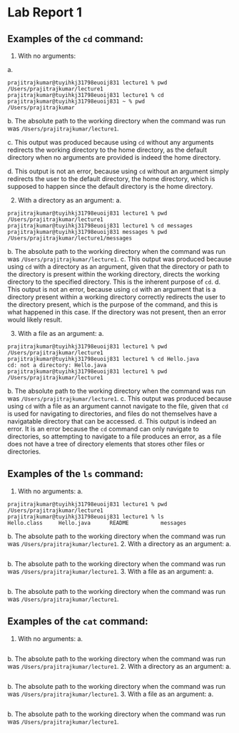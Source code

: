 # Lab Report 1

## Examples of the `cd` command:
1. With no arguments:

a.
```
prajitrajkumar@tuyihkj31798euoij831 lecture1 % pwd
/Users/prajitrajkumar/lecture1
prajitrajkumar@tuyihkj31798euoij831 lecture1 % cd
prajitrajkumar@tuyihkj31798euoij831 ~ % pwd
/Users/prajitrajkumar
```
b. The absolute path to the working directory when the command was run was `/Users/prajitrajkumar/lecture1`.

c. This output was produced because using `cd` without any arguments redirects the working directory to the home directory, as the 
   default directory when no arguments are provided is indeed the home directory.
   
d. This output is not an error, because using `cd` without an argument simply redirects the user to the default 
   directory, the home directory, which is supposed to happen since the default directory is the home directory.

2. With a directory as an argument:
a.
```
prajitrajkumar@tuyihkj31798euoij831 lecture1 % pwd
/Users/prajitrajkumar/lecture1
prajitrajkumar@tuyihkj31798euoij831 lecture1 % cd messages
prajitrajkumar@tuyihkj31798euoij831 messages % pwd
/Users/prajitrajkumar/lecture1/messages
```
b. The absolute path to the working directory when the command was run was `/Users/prajitrajkumar/lecture1`.
c. This output was produced because using `cd` with a directory as an argument, given that the directory 
   or path to the directory is present within the working directory, directs the working directory to the specified directory.
   This is the inherent purpose of `cd`.
d. This output is not an error, because using `cd` with an argument that is a directory present within a working directory 
   correctly redirects the user to the directory present, which is the purpose of the command, and this is what happened in this case.
   If the directory was not present, then an error would likely result.

3. With a file as an argument:
a. 
```
prajitrajkumar@tuyihkj31798euoij831 lecture1 % pwd     
/Users/prajitrajkumar/lecture1
prajitrajkumar@tuyihkj31798euoij831 lecture1 % cd Hello.java
cd: not a directory: Hello.java
prajitrajkumar@tuyihkj31798euoij831 lecture1 % pwd
/Users/prajitrajkumar/lecture1
```
b. The absolute path to the working directory when the command was run was `/Users/prajitrajkumar/lecture1`.
c. This output was produced because using `cd` with a file as an argument cannot navigate to the file, given that `cd` is used for 
   navigating to directories, and files do not themselves have a navigatable directory that can be accessed.
d. This output is indeed an error. It is an error because the `cd` command can only navigate to directories, so attempting to
   navigate to a file produces an error, as a file does not have a tree of directory elements that stores other files or directories.

## Examples of the `ls` command:
1. With no arguments:
a. 
```
prajitrajkumar@tuyihkj31798euoij831 lecture1 % pwd
/Users/prajitrajkumar/lecture1
prajitrajkumar@tuyihkj31798euoij831 lecture1 % ls
Hello.class     Hello.java      README          messages
```
b. The absolute path to the working directory when the command was run was `/Users/prajitrajkumar/lecture1`.
2. With a directory as an argument:
a.
```
```
b. The absolute path to the working directory when the command was run was `/Users/prajitrajkumar/lecture1`.
3. With a file as an argument:
a.
```
```
b. The absolute path to the working directory when the command was run was `/Users/prajitrajkumar/lecture1`.

## Examples of the `cat` command:
1. With no arguments:
a. 
```
```
b. The absolute path to the working directory when the command was run was `/Users/prajitrajkumar/lecture1`.
2. With a directory as an argument:
a.
```
```
b. The absolute path to the working directory when the command was run was `/Users/prajitrajkumar/lecture1`.
3. With a file as an argument:
a.
```
```
b. The absolute path to the working directory when the command was run was `/Users/prajitrajkumar/lecture1`.
